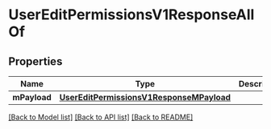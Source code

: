 # UserEditPermissionsV1ResponseAllOf

## Properties
Name | Type | Description | Notes
------------ | ------------- | ------------- | -------------
**mPayload** | [**UserEditPermissionsV1ResponseMPayload**](UserEditPermissionsV1ResponseMPayload.md) |  | 

[[Back to Model list]](../README.md#documentation-for-models) [[Back to API list]](../README.md#documentation-for-api-endpoints) [[Back to README]](../README.md)


